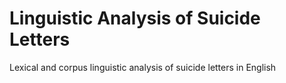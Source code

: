 # Linguistic Analysis of Suicide Letters
Lexical and corpus linguistic analysis of suicide letters in English
